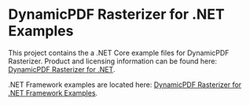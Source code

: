 ﻿# DynamicPDF Rasterizer for .NET Examples
This project contains the a .NET Core example files for DynamicPDF Rasterizer. Product and licensing information can be found here:  
[DynamicPDF Rasterizer for .NET](https://www.dynamicpdf.com/Rasterizer-PDF-.NET.aspx).

.NET Framework examples are located here:
[DynamicPDF Rasterizer for .NET Framework Examples](https://github.com/DynamicPDF/rasterizer-dotnet-framework).

